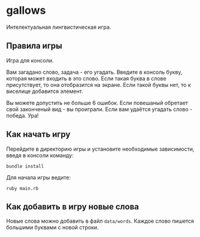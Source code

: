 # gallows  
Интелектуальная лингвистическая игра.
## Правила игры  
Игра для консоли.

Вам загадано слово, задача - его угадать. Введите в консоль букву, которая может входить в это слово. Если такая буква в слове
присутствует, то она отобразится на экране. Если такой буквы нет, то к виселице добавится элемент.  

Вы можете допустить не больше 6 ошибок. Если повешаный обретает свой законченый вид - 
вы проиграли. Если вам удаётся угадать слово - победа. Ура!

## Как начать игру

Перейдите в директорию игры и установите необходимые зависимости, введя в консоли команду:
```
bundle install
```
Для начала игры ведите:
```
ruby main.rb
```

## Как добавить в игру новые слова
Новые слова можно добавить в файл `data/words`. Каждое слово пишется большими буквами с новой строки.

